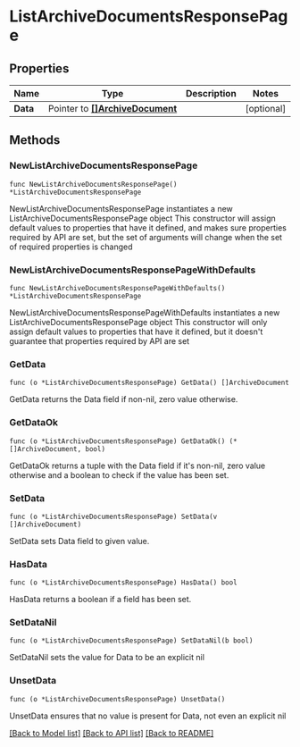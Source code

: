 # ListArchiveDocumentsResponsePage

## Properties

Name | Type | Description | Notes
------------ | ------------- | ------------- | -------------
**Data** | Pointer to [**[]ArchiveDocument**](ArchiveDocument.md) |  | [optional] 

## Methods

### NewListArchiveDocumentsResponsePage

`func NewListArchiveDocumentsResponsePage() *ListArchiveDocumentsResponsePage`

NewListArchiveDocumentsResponsePage instantiates a new ListArchiveDocumentsResponsePage object
This constructor will assign default values to properties that have it defined,
and makes sure properties required by API are set, but the set of arguments
will change when the set of required properties is changed

### NewListArchiveDocumentsResponsePageWithDefaults

`func NewListArchiveDocumentsResponsePageWithDefaults() *ListArchiveDocumentsResponsePage`

NewListArchiveDocumentsResponsePageWithDefaults instantiates a new ListArchiveDocumentsResponsePage object
This constructor will only assign default values to properties that have it defined,
but it doesn't guarantee that properties required by API are set

### GetData

`func (o *ListArchiveDocumentsResponsePage) GetData() []ArchiveDocument`

GetData returns the Data field if non-nil, zero value otherwise.

### GetDataOk

`func (o *ListArchiveDocumentsResponsePage) GetDataOk() (*[]ArchiveDocument, bool)`

GetDataOk returns a tuple with the Data field if it's non-nil, zero value otherwise
and a boolean to check if the value has been set.

### SetData

`func (o *ListArchiveDocumentsResponsePage) SetData(v []ArchiveDocument)`

SetData sets Data field to given value.

### HasData

`func (o *ListArchiveDocumentsResponsePage) HasData() bool`

HasData returns a boolean if a field has been set.

### SetDataNil

`func (o *ListArchiveDocumentsResponsePage) SetDataNil(b bool)`

 SetDataNil sets the value for Data to be an explicit nil

### UnsetData
`func (o *ListArchiveDocumentsResponsePage) UnsetData()`

UnsetData ensures that no value is present for Data, not even an explicit nil

[[Back to Model list]](../README.md#documentation-for-models) [[Back to API list]](../README.md#documentation-for-api-endpoints) [[Back to README]](../README.md)


